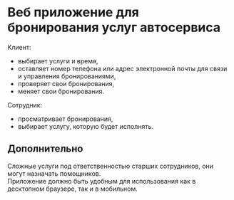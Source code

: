 # Веб приложение для бронирования услуг автосервиса

Клиент:
  - выбирает услуги и время,
  - оставляет номер телефона или адрес электронной почты для связи и управления бронированиями,
  - проверяет свои бронирования,
  - меняет свои бронирования.

Сотрудник:
  - просматривает бронирования,
  - выбирает услугу, которую будет исполнять.

## Дополнительно
Сложные услуги под ответственностью старших сотрудников, они могут назначать помощников.\
Приложение должно быть удобным для использования как в десктопном браузере, так и в мобильном.
